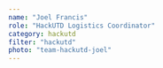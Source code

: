 ```yaml
---
name: "Joel Francis"
role: "HackUTD Logistics Coordinator"
category: hackutd
filter: "hackutd"
photo: "team-hackutd-joel"
---
```

